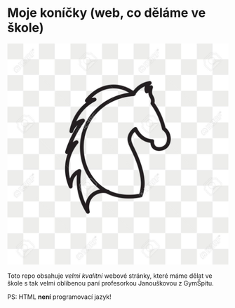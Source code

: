 # Moje koníčky (web, co děláme ve škole)

![Ilustrační obrázek koně](./img/icon.jpg)

Toto repo obsahuje *velmi kvalitní* webové stránky, které máme dělat ve škole s tak velmi oblíbenou paní profesorkou Janouškovou z GymŠpitu.

PS: HTML **není** programovací jazyk!